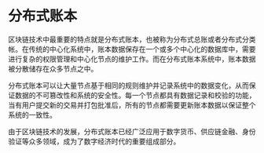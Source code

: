 # 分布式账本

区块链技术中最重要的特点就是分布式账本，也被称为分布式总账或者分布式分类帐。在传统的中心化系统中，账本数据保存在一个或多个中心化的数据库中，需要进行复杂的权限管理和中心化节点的维护工作。而在分布式账本系统中，账本数据被分散储存在众多节点之中。

分布式账本可以让大量节点基于相同的规则维护并记录系统中的数据变化，从而保证数据的不可篡改性和系统的安全性。每一个节点都具有数据记录和校验的功能，当有用户提交新的交易并打包批准后，所有的节点都需要更新账本数据以保证整个系统的一致性。

由于区块链技术的发展，分布式账本已经广泛应用于数字货币、供应链金融、身份验证等众多领域，成为了数字经济时代的重要组成部分。